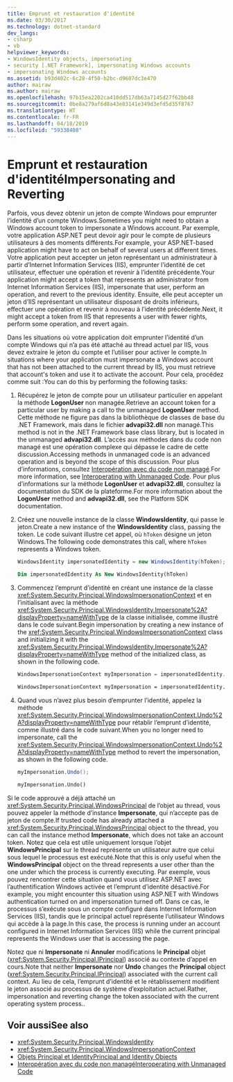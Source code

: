 ```yaml
---
title: Emprunt et restauration d'identité
ms.date: 03/30/2017
ms.technology: dotnet-standard
dev_langs:
- csharp
- vb
helpviewer_keywords:
- WindowsIdentity objects, impersonating
- security [.NET Framework], impersonating Windows accounts
- impersonating Windows accounts
ms.assetid: b93d402c-6c28-4f50-b2bc-d9607dc3e470
author: mairaw
ms.author: mairaw
ms.openlocfilehash: 97b15ea2202ca410dd517db63a7145d27f62bb48
ms.sourcegitcommit: 0be8a279af6d8a43e03141e349d3efd5d35f8767
ms.translationtype: HT
ms.contentlocale: fr-FR
ms.lasthandoff: 04/18/2019
ms.locfileid: "59338408"
---
```

# <a name="impersonating-and-reverting"></a><span data-ttu-id="b10ea-102">Emprunt et restauration d'identité</span><span class="sxs-lookup"><span data-stu-id="b10ea-102">Impersonating and Reverting</span></span>
<span data-ttu-id="b10ea-103">Parfois, vous devez obtenir un jeton de compte Windows pour emprunter l’identité d’un compte Windows.</span><span class="sxs-lookup"><span data-stu-id="b10ea-103">Sometimes you might need to obtain a Windows account token to impersonate a Windows account.</span></span> <span data-ttu-id="b10ea-104">Par exemple, votre application ASP.NET peut devoir agir pour le compte de plusieurs utilisateurs à des moments différents.</span><span class="sxs-lookup"><span data-stu-id="b10ea-104">For example, your ASP.NET-based application might have to act on behalf of several users at different times.</span></span> <span data-ttu-id="b10ea-105">Votre application peut accepter un jeton représentant un administrateur à partir d’Internet Information Services (IIS), emprunter l’identité de cet utilisateur, effectuer une opération et revenir à l’identité précédente.</span><span class="sxs-lookup"><span data-stu-id="b10ea-105">Your application might accept a token that represents an administrator from Internet Information Services (IIS), impersonate that user, perform an operation, and revert to the previous identity.</span></span> <span data-ttu-id="b10ea-106">Ensuite, elle peut accepter un jeton d’IIS représentant un utilisateur disposant de droits inférieurs, effectuer une opération et revenir à nouveau à l’identité précédente.</span><span class="sxs-lookup"><span data-stu-id="b10ea-106">Next, it might accept a token from IIS that represents a user with fewer rights, perform some operation, and revert again.</span></span>  
  
 <span data-ttu-id="b10ea-107">Dans les situations où votre application doit emprunter l’identité d’un compte Windows qui n’a pas été attaché au thread actuel par IIS, vous devez extraire le jeton du compte et l’utiliser pour activer le compte.</span><span class="sxs-lookup"><span data-stu-id="b10ea-107">In situations where your application must impersonate a Windows account that has not been attached to the current thread by IIS, you must retrieve that account's token and use it to activate the account.</span></span> <span data-ttu-id="b10ea-108">Pour cela, procédez comme suit :</span><span class="sxs-lookup"><span data-stu-id="b10ea-108">You can do this by performing the following tasks:</span></span>  
  
1. <span data-ttu-id="b10ea-109">Récupérez le jeton de compte pour un utilisateur particulier en appelant la méthode **LogonUser** non managée.</span><span class="sxs-lookup"><span data-stu-id="b10ea-109">Retrieve an account token for a particular user by making a call to the unmanaged **LogonUser** method.</span></span> <span data-ttu-id="b10ea-110">Cette méthode ne figure pas dans la bibliothèque de classes de base du .NET Framework, mais dans le fichier **advapi32.dll** non managé.</span><span class="sxs-lookup"><span data-stu-id="b10ea-110">This method is not in the .NET Framework base class library, but is located in the unmanaged **advapi32.dll**.</span></span> <span data-ttu-id="b10ea-111">L’accès aux méthodes dans du code non managé est une opération complexe qui dépasse le cadre de cette discussion.</span><span class="sxs-lookup"><span data-stu-id="b10ea-111">Accessing methods in unmanaged code is an advanced operation and is beyond the scope of this discussion.</span></span> <span data-ttu-id="b10ea-112">Pour plus d’informations, consultez [Interopération avec du code non managé](../../../docs/framework/interop/index.md).</span><span class="sxs-lookup"><span data-stu-id="b10ea-112">For more information, see [Interoperating with Unmanaged Code](../../../docs/framework/interop/index.md).</span></span> <span data-ttu-id="b10ea-113">Pour plus d’informations sur la méthode **LogonUser** et **advapi32.dll**, consultez la documentation du SDK de la plateforme.</span><span class="sxs-lookup"><span data-stu-id="b10ea-113">For more information about the **LogonUser** method and **advapi32.dll**, see the Platform SDK documentation.</span></span>  
  
2. <span data-ttu-id="b10ea-114">Créez une nouvelle instance de la classe **WindowsIdentity**, qui passe le jeton.</span><span class="sxs-lookup"><span data-stu-id="b10ea-114">Create a new instance of the **WindowsIdentity** class, passing the token.</span></span> <span data-ttu-id="b10ea-115">Le code suivant illustre cet appel, où `hToken` désigne un jeton Windows.</span><span class="sxs-lookup"><span data-stu-id="b10ea-115">The following code demonstrates this call, where `hToken` represents a Windows token.</span></span>  
  
    ```csharp  
    WindowsIdentity impersonatedIdentity = new WindowsIdentity(hToken);  
    ```  
  
    ```vb  
    Dim impersonatedIdentity As New WindowsIdentity(hToken)  
    ```  
  
3. <span data-ttu-id="b10ea-116">Commencez l’emprunt d’identité en créant une instance de la classe <xref:System.Security.Principal.WindowsImpersonationContext> et en l’initialisant avec la méthode <xref:System.Security.Principal.WindowsIdentity.Impersonate%2A?displayProperty=nameWithType> de la classe initialisée, comme illustré dans le code suivant.</span><span class="sxs-lookup"><span data-stu-id="b10ea-116">Begin impersonation by creating a new instance of the <xref:System.Security.Principal.WindowsImpersonationContext> class and initializing it with the <xref:System.Security.Principal.WindowsIdentity.Impersonate%2A?displayProperty=nameWithType> method of the initialized class, as shown in the following code.</span></span>  
  
    ```csharp  
    WindowsImpersonationContext myImpersonation = impersonatedIdentity.Impersonate();  
    ```  
  
    ```vb  
    WindowsImpersonationContext myImpersonation = impersonatedIdentity.Impersonate()  
    ```  
  
4. <span data-ttu-id="b10ea-117">Quand vous n’avez plus besoin d’emprunter l’identité, appelez la méthode <xref:System.Security.Principal.WindowsImpersonationContext.Undo%2A?displayProperty=nameWithType> pour rétablir l’emprunt d’identité, comme illustré dans le code suivant.</span><span class="sxs-lookup"><span data-stu-id="b10ea-117">When you no longer need to impersonate, call the <xref:System.Security.Principal.WindowsImpersonationContext.Undo%2A?displayProperty=nameWithType> method to revert the impersonation, as shown in the following code.</span></span>  
  
    ```csharp  
    myImpersonation.Undo();  
    ```  
  
    ```vb  
    myImpersonation.Undo()  
    ```  
  
 <span data-ttu-id="b10ea-118">Si le code approuvé a déjà attaché un <xref:System.Security.Principal.WindowsPrincipal> de l’objet au thread, vous pouvez appeler la méthode d’instance **Impersonate**, qui n’accepte pas de jeton de compte.</span><span class="sxs-lookup"><span data-stu-id="b10ea-118">If trusted code has already attached a <xref:System.Security.Principal.WindowsPrincipal> object to the thread, you can call the instance method **Impersonate**, which does not take an account token.</span></span> <span data-ttu-id="b10ea-119">Notez que cela est utile uniquement lorsque l’objet **WindowsPrincipal** sur le thread représente un utilisateur autre que celui sous lequel le processus est exécuté.</span><span class="sxs-lookup"><span data-stu-id="b10ea-119">Note that this is only useful when the **WindowsPrincipal** object on the thread represents a user other than the one under which the process is currently executing.</span></span> <span data-ttu-id="b10ea-120">Par exemple, vous pouvez rencontrer cette situation quand vous utilisez ASP.NET avec l’authentification Windows activée et l’emprunt d’identité désactivé.</span><span class="sxs-lookup"><span data-stu-id="b10ea-120">For example, you might encounter this situation using ASP.NET with Windows authentication turned on and impersonation turned off.</span></span> <span data-ttu-id="b10ea-121">Dans ce cas, le processus s’exécute sous un compte configuré dans Internet Information Services (IIS), tandis que le principal actuel représente l’utilisateur Windows qui accède à la page.</span><span class="sxs-lookup"><span data-stu-id="b10ea-121">In this case, the process is running under an account configured in Internet Information Services (IIS) while the current principal represents the Windows user that is accessing the page.</span></span>  
  
 <span data-ttu-id="b10ea-122">Notez que ni **Impersonate** ni **Annuler** modifications le **Principal** objet (<xref:System.Security.Principal.IPrincipal>) associé au contexte d’appel en cours.</span><span class="sxs-lookup"><span data-stu-id="b10ea-122">Note that neither **Impersonate** nor **Undo** changes the **Principal** object (<xref:System.Security.Principal.IPrincipal>)  associated with the current call context.</span></span> <span data-ttu-id="b10ea-123">Au lieu de cela, l’emprunt d’identité et le rétablissement modifient le jeton associé au processus de système d’exploitation actuel.</span><span class="sxs-lookup"><span data-stu-id="b10ea-123">Rather, impersonation and reverting change the token associated with the current operating system process..</span></span>  
  
## <a name="see-also"></a><span data-ttu-id="b10ea-124">Voir aussi</span><span class="sxs-lookup"><span data-stu-id="b10ea-124">See also</span></span>

- <xref:System.Security.Principal.WindowsIdentity>
- <xref:System.Security.Principal.WindowsImpersonationContext>
- [<span data-ttu-id="b10ea-125">Objets Principal et Identity</span><span class="sxs-lookup"><span data-stu-id="b10ea-125">Principal and Identity Objects</span></span>](../../../docs/standard/security/principal-and-identity-objects.md)
- [<span data-ttu-id="b10ea-126">Interopération avec du code non managé</span><span class="sxs-lookup"><span data-stu-id="b10ea-126">Interoperating with Unmanaged Code</span></span>](../../../docs/framework/interop/index.md)
